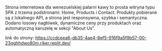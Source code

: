 Strona internetowa dla wenezuelskiej palarni kawy to prosta witryna typu SPA z trzema podstronami: Home, Products i Contact. Produkty pobierane są z lokalnego API, a strona jest responsywna, szybka i semantyczna. Dodano losowy nagłówek, dynamiczne ceny przy produktach oraz automatyczną karuzelę w sekcji "About Us".

link do strony: https://ccdceea6-db35-4ae4-8ef5-916f9a5f9b57-00-23qghhdwo80m.riker.replit.dev/
